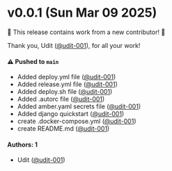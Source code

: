 # v0.0.1 (Sun Mar 09 2025)

:tada: This release contains work from a new contributor! :tada:

Thank you, Udit ([@udit-001](https://github.com/udit-001)), for all your work!

#### ⚠️ Pushed to `main`

- Added deploy.yml file ([@udit-001](https://github.com/udit-001))
- Added release.yml file ([@udit-001](https://github.com/udit-001))
- Added deploy.sh file ([@udit-001](https://github.com/udit-001))
- Added .autorc file ([@udit-001](https://github.com/udit-001))
- Added amber.yaml secrets file ([@udit-001](https://github.com/udit-001))
- Added django quickstart ([@udit-001](https://github.com/udit-001))
- create .docker-compose.yml ([@udit-001](https://github.com/udit-001))
- create README.md ([@udit-001](https://github.com/udit-001))

#### Authors: 1

- Udit ([@udit-001](https://github.com/udit-001))
